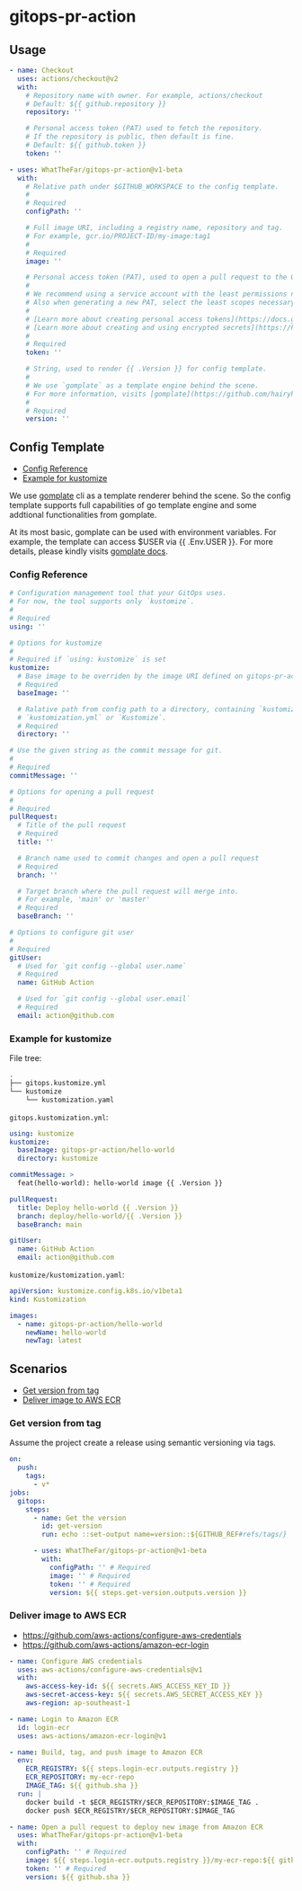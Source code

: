 # gitops-pr-action

## Usage

```yaml
- name: Checkout
  uses: actions/checkout@v2
  with:
    # Repository name with owner. For example, actions/checkout
    # Default: ${{ github.repository }}
    repository: ''

    # Personal access token (PAT) used to fetch the repository.
    # If the repository is public, then default is fine.
    # Default: ${{ github.token }}
    token: ''

- uses: WhatTheFar/gitops-pr-action@v1-beta
  with:
    # Relative path under $GITHUB_WORKSPACE to the config template.
    #
    # Required
    configPath: ''

    # Full image URI, including a registry name, repository and tag.
    # For example, gcr.io/PROJECT-ID/my-image:tag1
    #
    # Required
    image: ''

    # Personal access token (PAT), used to open a pull request to the GitOps repository.
    #
    # We recommend using a service account with the least permissions necessary.
    # Also when generating a new PAT, select the least scopes necessary.
    #
    # [Learn more about creating personal access tokens](https://docs.github.com/en/free-pro-team@latest/github/authenticating-to-github/creating-a-personal-access-token)
    # [Learn more about creating and using encrypted secrets](https://help.github.com/en/actions/automating-your-workflow-with-github-actions/creating-and-using-encrypted-secrets)
    #
    # Required
    token: ''

    # String, used to render {{ .Version }} for config template.
    #
    # We use `gomplate` as a template engine behind the scene.
    # For more information, visits [gomplate](https://github.com/hairyhenderson/gomplate).
    #
    # Required
    version: ''
```

## Config Template

- [Config Reference](#config-reference)
- [Example for kustomize](#example-for-kustomize)

We use [gomplate](https://github.com/hairyhenderson/gomplate) cli as a template renderer
behind the scene. So the config template supports full capabilities of go template
engine and some addtional functionalities from gomplate.

At its most basic, gomplate can be used with environment variables.
For example, the template can access $USER via {{ .Env.USER }}.
For more details, please kindly visits [gomplate docs](https://docs.gomplate.ca/).

### Config Reference

```yaml
# Configuration management tool that your GitOps uses.
# For now, the tool supports only `kustomize`.
#
# Required
using: ''

# Options for kustomize
#
# Required if `using: kustomize` is set
kustomize:
  # Base image to be overriden by the image URI defined on gitops-pr-action.
  # Required
  baseImage: ''

  # Ralative path from config path to a directory, containing `kustomization.yaml`,
  # `kustomization.yml` or `Kustomize`.
  # Required
  directory: ''

# Use the given string as the commit message for git.
#
# Required
commitMessage: ''

# Options for opening a pull request
#
# Required
pullRequest:
  # Title of the pull request
  # Required
  title: ''

  # Branch name used to commit changes and open a pull request
  # Required
  branch: ''

  # Target branch where the pull request will merge into.
  # For example, 'main' or 'master'
  # Required
  baseBranch: ''

# Options to configure git user
#
# Required
gitUser:
  # Used for `git config --global user.name`
  # Required
  name: GitHub Action

  # Used for `git config --global user.email`
  # Required
  email: action@github.com
```

### Example for kustomize

File tree:

```bash
.
├── gitops.kustomize.yml
└── kustomize
    └── kustomization.yaml
```

`gitops.kustomization.yml`:

```yaml
using: kustomize
kustomize:
  baseImage: gitops-pr-action/hello-world
  directory: kustomize

commitMessage: >
  feat(hello-world): hello-world image {{ .Version }}

pullRequest:
  title: Deploy hello-world {{ .Version }}
  branch: deploy/hello-world/{{ .Version }}
  baseBranch: main

gitUser:
  name: GitHub Action
  email: action@github.com
```

`kustomize/kustomization.yaml`:

```yaml
apiVersion: kustomize.config.k8s.io/v1beta1
kind: Kustomization

images:
  - name: gitops-pr-action/hello-world
    newName: hello-world
    newTag: latest
```

## Scenarios

- [Get version from tag](#get-version-from-tag)
- [Deliver image to AWS ECR](#deliver-image-to-aws-ecr)

### Get version from tag

Assume the project create a release using semantic versioning via tags.

```yaml
on:
  push:
    tags:
      - v*
jobs:
  gitops:
    steps:
      - name: Get the version
        id: get-version
        run: echo ::set-output name=version::${GITHUB_REF#refs/tags/}

      - uses: WhatTheFar/gitops-pr-action@v1-beta
        with:
          configPath: '' # Required
          image: '' # Required
          token: '' # Required
          version: ${{ steps.get-version.outputs.version }}
```

### Deliver image to AWS ECR

- <https://github.com/aws-actions/configure-aws-credentials>
- <https://github.com/aws-actions/amazon-ecr-login>

```yaml
- name: Configure AWS credentials
  uses: aws-actions/configure-aws-credentials@v1
  with:
    aws-access-key-id: ${{ secrets.AWS_ACCESS_KEY_ID }}
    aws-secret-access-key: ${{ secrets.AWS_SECRET_ACCESS_KEY }}
    aws-region: ap-southeast-1

- name: Login to Amazon ECR
  id: login-ecr
  uses: aws-actions/amazon-ecr-login@v1

- name: Build, tag, and push image to Amazon ECR
  env:
    ECR_REGISTRY: ${{ steps.login-ecr.outputs.registry }}
    ECR_REPOSITORY: my-ecr-repo
    IMAGE_TAG: ${{ github.sha }}
  run: |
    docker build -t $ECR_REGISTRY/$ECR_REPOSITORY:$IMAGE_TAG .
    docker push $ECR_REGISTRY/$ECR_REPOSITORY:$IMAGE_TAG

- name: Open a pull request to deploy new image from Amazon ECR
  uses: WhatTheFar/gitops-pr-action@v1-beta
  with:
    configPath: '' # Required
    image: ${{ steps.login-ecr.outputs.registry }}/my-ecr-repo:${{ github.sha }}
    token: '' # Required
    version: ${{ github.sha }}
```
